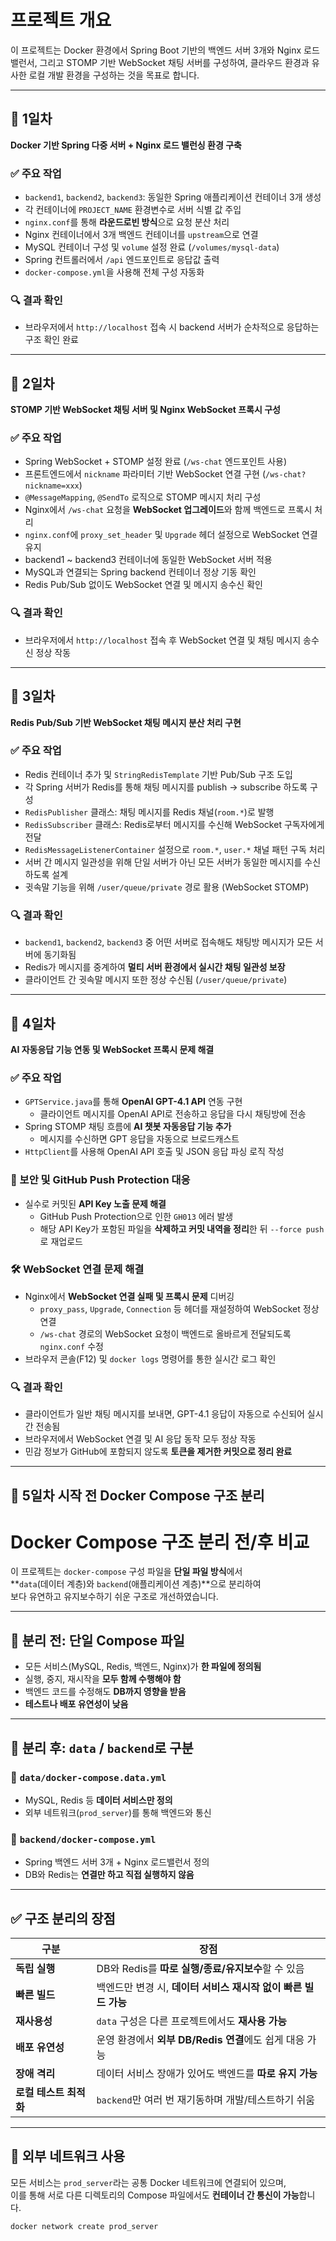 # 프로젝트 개요

이 프로젝트는 Docker 환경에서 Spring Boot 기반의 백엔드 서버 3개와 Nginx 로드 밸런서, 그리고 STOMP 기반 WebSocket 채팅 서버를 구성하여, 클라우드 환경과 유사한 로컬 개발 환경을 구성하는 것을 목표로 합니다.

---

## 📅 1일차  
**Docker 기반 Spring 다중 서버 + Nginx 로드 밸런싱 환경 구축**

### ✅ 주요 작업

- `backend1`, `backend2`, `backend3`: 동일한 Spring 애플리케이션 컨테이너 3개 생성
- 각 컨테이너에 `PROJECT_NAME` 환경변수로 서버 식별 값 주입
- `nginx.conf`를 통해 **라운드로빈 방식**으로 요청 분산 처리
- Nginx 컨테이너에서 3개 백엔드 컨테이너를 `upstream`으로 연결
- MySQL 컨테이너 구성 및 `volume` 설정 완료 (`/volumes/mysql-data`)
- Spring 컨트롤러에서 `/api` 엔드포인트로 응답값 출력
- `docker-compose.yml`을 사용해 전체 구성 자동화

### 🔍 결과 확인

- 브라우저에서 `http://localhost` 접속 시 backend 서버가 순차적으로 응답하는 구조 확인 완료

---

## 📅 2일차  
**STOMP 기반 WebSocket 채팅 서버 및 Nginx WebSocket 프록시 구성**

### ✅ 주요 작업

- Spring WebSocket + STOMP 설정 완료 (`/ws-chat` 엔드포인트 사용)
- 프론트엔드에서 `nickname` 파라미터 기반 WebSocket 연결 구현 (`/ws-chat?nickname=xxx`)
- `@MessageMapping`, `@SendTo` 로직으로 STOMP 메시지 처리 구성
- Nginx에서 `/ws-chat` 요청을 **WebSocket 업그레이드**와 함께 백엔드로 프록시 처리
- `nginx.conf`에 `proxy_set_header` 및 `Upgrade` 헤더 설정으로 WebSocket 연결 유지
- backend1 ~ backend3 컨테이너에 동일한 WebSocket 서버 적용
- MySQL과 연결되는 Spring backend 컨테이너 정상 기동 확인
- Redis Pub/Sub 없이도 WebSocket 연결 및 메시지 송수신 확인

### 🔍 결과 확인

- 브라우저에서 `http://localhost` 접속 후 WebSocket 연결 및 채팅 메시지 송수신 정상 작동

---

## 📅 3일차
**Redis Pub/Sub 기반 WebSocket 채팅 메시지 분산 처리 구현**

### ✅ 주요 작업

- Redis 컨테이너 추가 및 `StringRedisTemplate` 기반 Pub/Sub 구조 도입
- 각 Spring 서버가 Redis를 통해 채팅 메시지를 publish → subscribe 하도록 구성
- `RedisPublisher` 클래스: 채팅 메시지를 Redis 채널(`room.*`)로 발행
- `RedisSubscriber` 클래스: Redis로부터 메시지를 수신해 WebSocket 구독자에게 전달
- `RedisMessageListenerContainer` 설정으로 `room.*`, `user.*` 채널 패턴 구독 처리
- 서버 간 메시지 일관성을 위해 단일 서버가 아닌 모든 서버가 동일한 메시지를 수신하도록 설계
- 귓속말 기능을 위해 `/user/queue/private` 경로 활용 (WebSocket STOMP)

### 🔍 결과 확인

- `backend1`, `backend2`, `backend3` 중 어떤 서버로 접속해도 채팅방 메시지가 모든 서버에 동기화됨
- Redis가 메시지를 중계하여 **멀티 서버 환경에서 실시간 채팅 일관성 보장**
- 클라이언트 간 귓속말 메시지 또한 정상 수신됨 (`/user/queue/private`)

---

## 📅 4일차
**AI 자동응답 기능 연동 및 WebSocket 프록시 문제 해결**

### ✅ 주요 작업

- `GPTService.java`를 통해 **OpenAI GPT-4.1 API** 연동 구현
    - 클라이언트 메시지를 OpenAI API로 전송하고 응답을 다시 채팅방에 전송
- Spring STOMP 채팅 흐름에 **AI 챗봇 자동응답 기능 추가**
    - 메시지를 수신하면 GPT 응답을 자동으로 브로드캐스트
- `HttpClient`를 사용해 OpenAI API 호출 및 JSON 응답 파싱 로직 작성

### 🔐 보안 및 GitHub Push Protection 대응

- 실수로 커밋된 **API Key 노출 문제 해결**
    - GitHub Push Protection으로 인한 `GH013` 에러 발생
    - 해당 API Key가 포함된 파일을 **삭제하고 커밋 내역을 정리**한 뒤 `--force push`로 재업로드

### 🛠️ WebSocket 연결 문제 해결

- Nginx에서 **WebSocket 연결 실패 및 프록시 문제** 디버깅
    - `proxy_pass`, `Upgrade`, `Connection` 등 헤더를 재설정하여 WebSocket 정상 연결
    - `/ws-chat` 경로의 WebSocket 요청이 백엔드로 올바르게 전달되도록 `nginx.conf` 수정
- 브라우저 콘솔(F12) 및 `docker logs` 명령어를 통한 실시간 로그 확인

### 🔍 결과 확인

- 클라이언트가 일반 채팅 메시지를 보내면, GPT-4.1 응답이 자동으로 수신되어 실시간 전송됨
- 브라우저에서 WebSocket 연결 및 AI 응답 동작 모두 정상 작동
- 민감 정보가 GitHub에 포함되지 않도록 **토큰을 제거한 커밋으로 정리 완료**

---
## 📅 5일차 시작 전 Docker Compose 구조 분리
# Docker Compose 구조 분리 전/후 비교

이 프로젝트는 `docker-compose` 구성 파일을 **단일 파일 방식**에서  
**`data`(데이터 계층)와 `backend`(애플리케이션 계층)**으로 분리하여  
보다 유연하고 유지보수하기 쉬운 구조로 개선하였습니다.

---

## 🔁 분리 전: 단일 Compose 파일

- 모든 서비스(MySQL, Redis, 백엔드, Nginx)가 **한 파일에 정의됨**
- 실행, 중지, 재시작을 **모두 함께 수행해야 함**
- 백엔드 코드를 수정해도 **DB까지 영향을 받음**
- **테스트나 배포 유연성이 낮음**

---

## 🔀 분리 후: `data` / `backend`로 구분

### 📁 `data/docker-compose.data.yml`
- MySQL, Redis 등 **데이터 서비스만 정의**
- 외부 네트워크(`prod_server`)를 통해 백엔드와 통신

### 📁 `backend/docker-compose.yml`
- Spring 백엔드 서버 3개 + Nginx 로드밸런서 정의
- DB와 Redis는 **연결만 하고 직접 실행하지 않음**

---

## ✅ 구조 분리의 장점

| 구분 | 장점 |
|------|------|
| **독립 실행** | DB와 Redis를 **따로 실행/종료/유지보수**할 수 있음 |
| **빠른 빌드** | 백엔드만 변경 시, **데이터 서비스 재시작 없이 빠른 빌드 가능** |
| **재사용성** | `data` 구성은 다른 프로젝트에서도 **재사용 가능** |
| **배포 유연성** | 운영 환경에서 **외부 DB/Redis 연결**에도 쉽게 대응 가능 |
| **장애 격리** | 데이터 서비스 장애가 있어도 백엔드를 **따로 유지 가능** |
| **로컬 테스트 최적화** | `backend`만 여러 번 재기동하며 개발/테스트하기 쉬움 |

---

## 📌 외부 네트워크 사용

모든 서비스는 `prod_server`라는 공통 Docker 네트워크에 연결되어 있으며,  
이를 통해 서로 다른 디렉토리의 Compose 파일에서도 **컨테이너 간 통신이 가능**합니다.

```bash
docker network create prod_server


